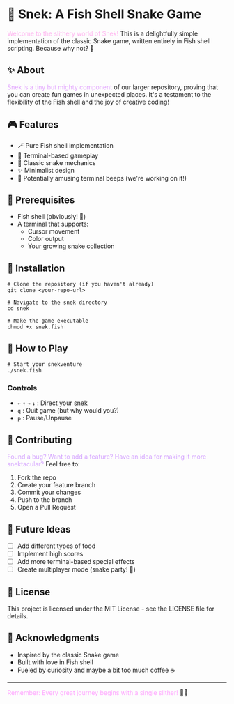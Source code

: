 # 🐍 Snek: A Fish Shell Snake Game

<span style="color: #FFB2EF">Welcome to the slithery world of Snek!</span> This is a delightfully simple implementation of the classic Snake game, written entirely in Fish shell scripting. Because why not? 🌟

## ✨ About

<span style="color: #E2A2FF">Snek is a tiny but mighty component</span> of our larger repository, proving that you can create fun games in unexpected places. It's a testament to the flexibility of the Fish shell and the joy of creative coding!

## 🎮 Features

- 🪄 Pure Fish shell implementation
- 🌈 Terminal-based gameplay
- 🍎 Classic snake mechanics
- ✨ Minimalist design
- 🎵 Potentially amusing terminal beeps (we're working on it!)

## 🔧 Prerequisites

- Fish shell (obviously! 🐠)
- A terminal that supports:
  - Cursor movement
  - Color output
  - Your growing snake collection

## 🚀 Installation

```fish
# Clone the repository (if you haven't already)
git clone <your-repo-url>

# Navigate to the snek directory
cd snek

# Make the game executable
chmod +x snek.fish
```

## 🎯 How to Play

```fish
# Start your snekventure
./snek.fish
```

### Controls
- `←` `↑` `→` `↓` : Direct your snek
- `q` : Quit game (but why would you?)
- `p` : Pause/Unpause

## 🌟 Contributing

<span style="color: #D4A2FF">Found a bug? Want to add a feature? Have an idea for making it more snektacular?</span> Feel free to:
1. Fork the repo
2. Create your feature branch
3. Commit your changes
4. Push to the branch
5. Open a Pull Request

## 🎨 Future Ideas

- [ ] Add different types of food
- [ ] Implement high scores
- [ ] Add more terminal-based special effects
- [ ] Create multiplayer mode (snake party! 🎉)

## 📝 License

This project is licensed under the MIT License - see the LICENSE file for details.

## 🌈 Acknowledgments

- Inspired by the classic Snake game
- Built with love in Fish shell
- Fueled by curiosity and maybe a bit too much coffee ☕

---

<span style="color: #FFA2FF">Remember: Every great journey begins with a single slither!</span> 🐍✨
